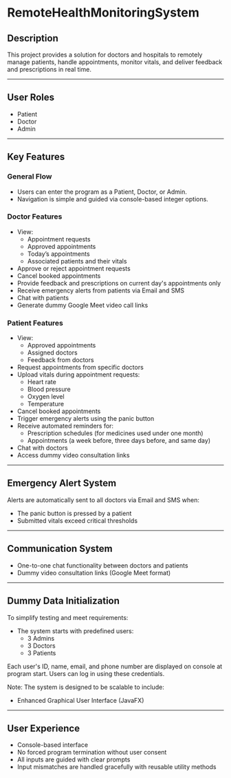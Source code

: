 # RemoteHealthMonitoringSystem

## Description

This project provides a solution for doctors and hospitals to remotely manage patients, handle appointments, monitor vitals, and deliver feedback and prescriptions in real time.

---

## User Roles

- Patient  
- Doctor  
- Admin  

---

## Key Features

### General Flow

- Users can enter the program as a Patient, Doctor, or Admin.
- Navigation is simple and guided via console-based integer options.

### Doctor Features

- View:
  - Appointment requests
  - Approved appointments
  - Today’s appointments
  - Associated patients and their vitals
- Approve or reject appointment requests
- Cancel booked appointments
- Provide feedback and prescriptions on current day's appointments only
- Receive emergency alerts from patients via Email and SMS
- Chat with patients
- Generate dummy Google Meet video call links

### Patient Features

- View:
  - Approved appointments
  - Assigned doctors
  - Feedback from doctors
- Request appointments from specific doctors
- Upload vitals during appointment requests:
  - Heart rate
  - Blood pressure
  - Oxygen level
  - Temperature
- Cancel booked appointments
- Trigger emergency alerts using the panic button
- Receive automated reminders for:
  - Prescription schedules (for medicines used under one month)
  - Appointments (a week before, three days before, and same day)
- Chat with doctors
- Access dummy video consultation links

---

## Emergency Alert System

Alerts are automatically sent to all doctors via Email and SMS when:

- The panic button is pressed by a patient
- Submitted vitals exceed critical thresholds

---

## Communication System

- One-to-one chat functionality between doctors and patients
- Dummy video consultation links (Google Meet format)

---

## Dummy Data Initialization

To simplify testing and meet requirements:

- The system starts with predefined users:
  - 3 Admins
  - 3 Doctors
  - 3 Patients

Each user's ID, name, email, and phone number are displayed on console at program start. Users can log in using these credentials.

Note: The system is designed to be scalable to include:

- Enhanced Graphical User Interface (JavaFX)

---

## User Experience

- Console-based interface
- No forced program termination without user consent
- All inputs are guided with clear prompts
- Input mismatches are handled gracefully with reusable utility methods
